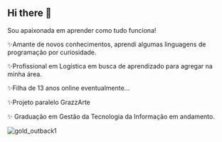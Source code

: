 ## Hi there 👋
Sou apaixonada em aprender como tudo funciona!

✨Amante de novos conhecimentos, aprendi algumas linguagens de programação por curiosidade.

✨Profissional em Logística em busca de aprendizado para agregar na minha área.

✨Filha de 13 anos online eventualmente...

✨Projeto paralelo GrazzArte

✨ Graduação em Gestão da Tecnologia da Informação em andamento.

![gold_outback1](https://github.com/user-attachments/assets/f0777896-63ac-405a-b614-413c13ac85d2)



